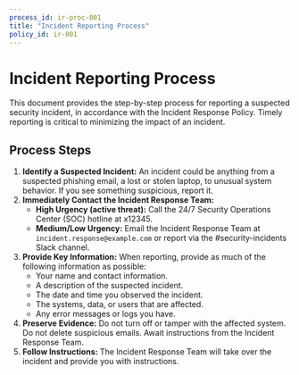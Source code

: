 ```yaml
---
process_id: ir-proc-001
title: "Incident Reporting Process"
policy_id: ir-001
---
```


# Incident Reporting Process

This document provides the step-by-step process for reporting a suspected security incident, in accordance with the Incident Response Policy. Timely reporting is critical to minimizing the impact of an incident.

## Process Steps

1.  **Identify a Suspected Incident:** An incident could be anything from a suspected phishing email, a lost or stolen laptop, to unusual system behavior. If you see something suspicious, report it.
2.  **Immediately Contact the Incident Response Team:**
    *   **High Urgency (active threat):** Call the 24/7 Security Operations Center (SOC) hotline at x12345.
    *   **Medium/Low Urgency:** Email the Incident Response Team at `incident.response@example.com` or report via the #security-incidents Slack channel.
3.  **Provide Key Information:** When reporting, provide as much of the following information as possible:
    *   Your name and contact information.
    *   A description of the suspected incident.
    *   The date and time you observed the incident.
    *   The systems, data, or users that are affected.
    *   Any error messages or logs you have.
4.  **Preserve Evidence:** Do not turn off or tamper with the affected system. Do not delete suspicious emails. Await instructions from the Incident Response Team.
5.  **Follow Instructions:** The Incident Response Team will take over the incident and provide you with instructions.
